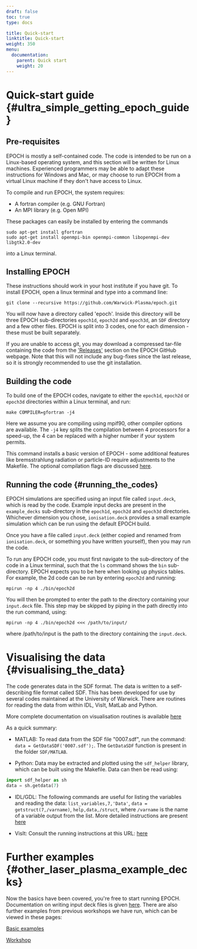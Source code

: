 ```yaml
---
draft: false
toc: true
type: docs

title: Quick-start
linktitle: Quick-start
weight: 350
menu:
  documentation:
    parent: Quick start
    weight: 20
---
```


# Quick-start guide {#ultra_simple_getting_epoch_guide}

## Pre-requisites

EPOCH is mostly a self-contained code. The code is intended to be run on a Linux-based operating system, and this section will be written for Linux machines. Experienced programmers may be able to adapt these instructions for Windows and Mac, or may choose to run EPOCH from a virtual Linux machine if they don't have access to Linux.

To compile and run EPOCH, the system requires:
- A fortran compiler (e.g. GNU Fortran)
- An MPI library (e.g. Open MPI)

These packages can easily be installed by entering the commands

```
sudo apt-get install gfortran
sudo apt-get install openmpi-bin openmpi-common libopenmpi-dev libgtk2.0-dev
```

into a Linux terminal.

## Installing EPOCH

These instructions should work in your host institute if you have git. To install EPOCH, open a linux terminal and type into a command line:
```
git clone --recursive https://github.com/Warwick-Plasma/epoch.git
```

You will now have a directory called 'epoch'. Inside this directory will
be three EPOCH sub-directories `epoch1d`, `epoch2d` and `epoch3d`, an `SDF`
directory and a few other files. EPOCH is split into 3 codes, one for each dimension - these must be built separately.

If you are unable to access git, you may download a compressed tar-file containing the code from the ['Releases'](https://github.com/Warwick-Plasma/epoch/releases)
section on the EPOCH GitHub webpage. Note that this will not include any bug-fixes since 
the last release, so it is strongly recommended to use the git installation.

## Building the code

To build one of the EPOCH codes, navigate to either the `epoch1d`, `epoch2d` or `epoch3d` directories within a Linux terminal, and run:

```
make COMPILER=gfortran -j4
```

Here we assume you are compiling using mpif90, other compiler options are available. The `-j4` key splits the compilation between 4 processors for a speed-up, the 4 can be replaced with a higher number if your system permits.

This command installs a basic version of EPOCH - some additional features like bremsstrahlung radiation or particle-ID require adjustments to the Makefile. The optional compilation flags are discussed [here][Compiler flags].

## Running the code {#running_the_codes}

EPOCH simulations are specified using an input file called `input.deck`, which is read by the code. Example input decks are present in the `example_decks` sub-directory in the `epoch1d`, `epoch2d` and `epoch3d` directories. Whichever dimension you chose, `ionisation.deck` provides a small example simulation which can be run using the default EPOCH build.

Once you have a file called `input.deck`
(either copied and renamed from `ionisation.deck`, or something you have written yourself), then you may run the code.

To run any EPOCH code, you must first navigate to the sub-directory of the code in a Linux terminal, such that the `ls` command shows the `bin` sub-directory. EPOCH expects you to be here when looking up physics tables. For example, the 2d code can be run by entering `epoch2d` and running:

```
mpirun -np 4 ./bin/epoch2d
```

You will then be prompted to enter the path to the directory containing your `input.deck` file. This step may be skipped by piping in the path directly into the run command, using:

```
mpirun -np 4 ./bin/epoch2d <<< /path/to/input/
```

where /path/to/input is the path to the directory containing the `input.deck`.


# Visualising the data {#visualising_the_data}

The code generates data in the SDF format. The data is
written to a self-describing file format called SDF. This has been
developed for use by several codes maintained at the University of
Warwick. There are routines for reading the data from within IDL, VisIt,
MatLab and Python.

More complete documentation on visualisation routines is available
[here][Visualisation]

As a quick summary:

- MATLAB: To read data from the SDF file "0007.sdf", run the command: `data = GetDataSDF('0007.sdf');`. The `GetDataSDF` function is present in the folder `SDF/MATLAB`.

- Python: Data may be extracted and plotted using the `sdf_helper` library, which can be built using the Makefile. Data can then be read using:

```python 
import sdf_helper as sh
data = sh.getdata(7)
```

- IDL/GDL: The following commands are useful for listing the variables and reading the data: `list_variables,7,'Data'`, `data = getstruct(7,/varname)`, `help,data,/struct`, where `/varname` is the name of a variable output from the list. More detailed instructions are present [here][Visualising_SDF_files_with_LLNL_VisIt]

- VisIt: Consult the running instructions at this URL: [
here][Visualising_SDF_files_with_LLNL_VisIt]

# Further examples {#other_laser_plasma_example_decks}

Now the basics have been covered, you're free to start running EPOCH. Documentation on writing input deck files is given [here][input_decks]. There are also further examples from previous workshops we have run, which can be viewed in these pages: 

[Basic examples][Basic_examples]

[Workshop][Workshop_examples_continued]



<!-- ########################  Cross references  ######################## -->

[Basic_examples]: /documentation/examples/Basic_examples
[Compiler flags]: /documentation/basic_usage/Compiler_Flags
[Input_deck_output_block]: /documentation/input_deck/input_deck_output_block
[input_decks]: /documentation/input_deck
[Landing_Page]: /documentation
[Visualisation]: /documentation/visualising_output
[Visualising_SDF_files_with_LLNL_VisIt]: /documentation/visualising_output/visualising_sdf_files_with_llnl_visit
[Workshop_examples_continued]: /documentation/examples/workshop_examples_continued
